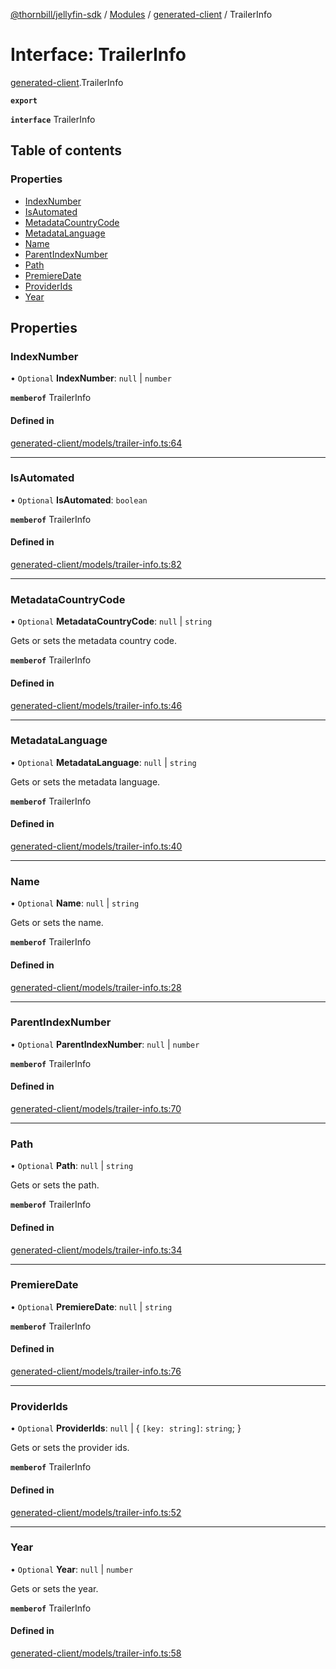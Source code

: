[@thornbill/jellyfin-sdk](../README.md) / [Modules](../modules.md) / [generated-client](../modules/generated_client.md) / TrailerInfo

# Interface: TrailerInfo

[generated-client](../modules/generated_client.md).TrailerInfo

**`export`**

**`interface`** TrailerInfo

## Table of contents

### Properties

- [IndexNumber](generated_client.TrailerInfo.md#indexnumber)
- [IsAutomated](generated_client.TrailerInfo.md#isautomated)
- [MetadataCountryCode](generated_client.TrailerInfo.md#metadatacountrycode)
- [MetadataLanguage](generated_client.TrailerInfo.md#metadatalanguage)
- [Name](generated_client.TrailerInfo.md#name)
- [ParentIndexNumber](generated_client.TrailerInfo.md#parentindexnumber)
- [Path](generated_client.TrailerInfo.md#path)
- [PremiereDate](generated_client.TrailerInfo.md#premieredate)
- [ProviderIds](generated_client.TrailerInfo.md#providerids)
- [Year](generated_client.TrailerInfo.md#year)

## Properties

### IndexNumber

• `Optional` **IndexNumber**: ``null`` \| `number`

**`memberof`** TrailerInfo

#### Defined in

[generated-client/models/trailer-info.ts:64](https://github.com/thornbill/jellyfin-sdk-typescript/blob/03092f3/src/generated-client/models/trailer-info.ts#L64)

___

### IsAutomated

• `Optional` **IsAutomated**: `boolean`

**`memberof`** TrailerInfo

#### Defined in

[generated-client/models/trailer-info.ts:82](https://github.com/thornbill/jellyfin-sdk-typescript/blob/03092f3/src/generated-client/models/trailer-info.ts#L82)

___

### MetadataCountryCode

• `Optional` **MetadataCountryCode**: ``null`` \| `string`

Gets or sets the metadata country code.

**`memberof`** TrailerInfo

#### Defined in

[generated-client/models/trailer-info.ts:46](https://github.com/thornbill/jellyfin-sdk-typescript/blob/03092f3/src/generated-client/models/trailer-info.ts#L46)

___

### MetadataLanguage

• `Optional` **MetadataLanguage**: ``null`` \| `string`

Gets or sets the metadata language.

**`memberof`** TrailerInfo

#### Defined in

[generated-client/models/trailer-info.ts:40](https://github.com/thornbill/jellyfin-sdk-typescript/blob/03092f3/src/generated-client/models/trailer-info.ts#L40)

___

### Name

• `Optional` **Name**: ``null`` \| `string`

Gets or sets the name.

**`memberof`** TrailerInfo

#### Defined in

[generated-client/models/trailer-info.ts:28](https://github.com/thornbill/jellyfin-sdk-typescript/blob/03092f3/src/generated-client/models/trailer-info.ts#L28)

___

### ParentIndexNumber

• `Optional` **ParentIndexNumber**: ``null`` \| `number`

**`memberof`** TrailerInfo

#### Defined in

[generated-client/models/trailer-info.ts:70](https://github.com/thornbill/jellyfin-sdk-typescript/blob/03092f3/src/generated-client/models/trailer-info.ts#L70)

___

### Path

• `Optional` **Path**: ``null`` \| `string`

Gets or sets the path.

**`memberof`** TrailerInfo

#### Defined in

[generated-client/models/trailer-info.ts:34](https://github.com/thornbill/jellyfin-sdk-typescript/blob/03092f3/src/generated-client/models/trailer-info.ts#L34)

___

### PremiereDate

• `Optional` **PremiereDate**: ``null`` \| `string`

**`memberof`** TrailerInfo

#### Defined in

[generated-client/models/trailer-info.ts:76](https://github.com/thornbill/jellyfin-sdk-typescript/blob/03092f3/src/generated-client/models/trailer-info.ts#L76)

___

### ProviderIds

• `Optional` **ProviderIds**: ``null`` \| { `[key: string]`: `string`;  }

Gets or sets the provider ids.

**`memberof`** TrailerInfo

#### Defined in

[generated-client/models/trailer-info.ts:52](https://github.com/thornbill/jellyfin-sdk-typescript/blob/03092f3/src/generated-client/models/trailer-info.ts#L52)

___

### Year

• `Optional` **Year**: ``null`` \| `number`

Gets or sets the year.

**`memberof`** TrailerInfo

#### Defined in

[generated-client/models/trailer-info.ts:58](https://github.com/thornbill/jellyfin-sdk-typescript/blob/03092f3/src/generated-client/models/trailer-info.ts#L58)
